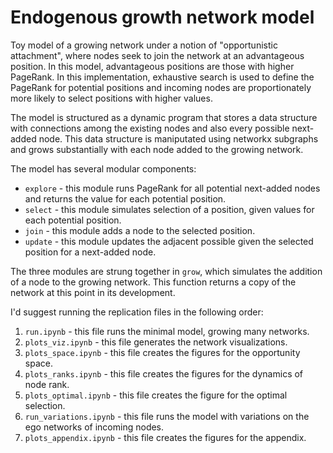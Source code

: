 # Endogenous growth network model

Toy model of a growing network under a notion of "opportunistic attachment", where nodes seek to join the network at an advantageous position. In this model, advantageous positions are those with higher PageRank. In this implementation, exhaustive search is used to define the PageRank for potential positions and incoming nodes are proportionately more likely to select positions with higher values.

The model is structured as a dynamic program that stores a data structure with connections among the existing nodes and also every possible next-added node. This data structure is maniputated using networkx subgraphs and grows substantially with each node added to the growing network.

The model has several modular components:
* `explore` - this module runs PageRank for all potential next-added nodes and returns the value for each potential position.
* `select` - this module simulates selection of a position, given values for each potential position.
* `join` - this module adds a node to the selected position.
* `update` - this module updates the adjacent possible given the selected position for a next-added node.

The three modules are strung together in `grow`, which simulates the addition of a node to the growing network. This function returns a copy of the network at this point in its development.

I'd suggest running the replication files in the following order:
1. `run.ipynb` - this file runs the minimal model, growing many networks.
2. `plots_viz.ipynb` - this file generates the network visualizations.
3. `plots_space.ipynb` - this file creates the figures for the opportunity space.
4. `plots_ranks.ipynb` - this file creates the figures for the dynamics of node rank.
5. `plots_optimal.ipynb` - this file creates the figure for the optimal selection.
6. `run_variations.ipynb` - this file runs the model with variations on the ego networks of incoming nodes.
7. `plots_appendix.ipynb` - this file creates the figures for the appendix.